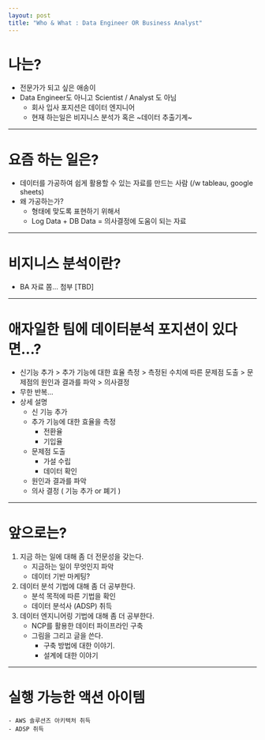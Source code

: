```yaml
---
layout: post
title: "Who & What : Data Engineer OR Business Analyst"
---
```



# 나는?
- 전문가가 되고 싶은 애송이
- Data Engineer도 아니고  Scientist / Analyst 도 아님
	- 회사 입사 포지션은 데이터 엔지니어
	- 현재 하는일은 비지니스 분석가 혹은 ~데이터 추출기계~
----

# 요즘 하는 일은?
- 데이터를 가공하여 쉽게 활용할 수 있는 자료를 만드는 사람 (/w tableau, google sheets)
- 왜 가공하는가?
	- 형태에 맞도록 표현하기 위해서
	- Log Data + DB Data  = 의사결정에 도움이 되는 자료

---

# 비지니스 분석이란?
- BA 자료 쫌... 첨부 [TBD]

---

# 애자일한 팀에 데이터분석 포지션이 있다면...?

- 신기능 추가 > 추가 기능에 대한 효율 측정 > 측정된 수치에 따른 문제점 도출 > 문제점의 원인과 결과를 파악 > 의사결정
- 무한 반복...
- 상세 설명
	- 신 기능 추가
	- 추가 기능에 대한 효율을 측정
		- 전환율
		- 기입율
	- 문제점 도출
		- 가설 수립
		- 데이터 확인
	- 원인과 결과를 파악
	- 의사 결정 ( 기능 추가 or 폐기 )
---
# 앞으로는?
1. 지금 하는 일에 대해 좀 더 전문성을 갖는다.
	- 지금하는 일이 무엇인지 파악
	- 데이터 기반 마케팅?
2. 데이터 분석 기법에 대해 좀 더 공부한다.
	- 분석 목적에 따른 기법을 확인
	- 데이터 분석사 (ADSP) 취득
3. 데이터 엔지니어링 기법에 대해 좀 더 공부한다.
	- NCP를 활용한 데이터 파이프라인 구축
	- 그림을 그리고 글을 쓴다.
		- 구축 방법에 대한 이야기.
		- 설계에 대한 이야기
---
# 실행 가능한 액션 아이템
	- AWS 솔루션즈 아키텍처 취득
	- ADSP 취득
